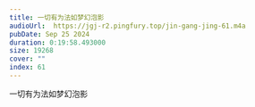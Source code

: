 ```yaml
---
title: 一切有为法如梦幻泡影
audioUrl:  https://jgj-r2.pingfury.top/jin-gang-jing-61.m4a
pubDate: Sep 25 2024
duration: 0:19:58.493000
size: 19268
cover: ""
index: 61
---
```

一切有为法如梦幻泡影